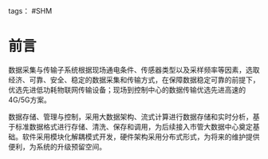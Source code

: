 tags： #SHM

# 前言
数据采集与传输子系统根据现场通电条件、传感器类型以及采样频率等因素，选取经济、可靠、安全、稳定的数据采集和传输方式，在保障数据稳定可靠的前提下，优选先进低功耗物联网传输设备；现场到控制中心的数据传输优选先进高速的4G/5G方案。

数据存储、管理与控制，采用大数据架构、流式计算进行数据存储和实时分析，基于标准数据格式进行存储、清洗、保存和调用，为后续接入市管大数据中心奠定基础。软件采用模块化解耦模式开发，硬件架构采用分布式形式，为将来的维护提供便利，为系统的升级预留空间。